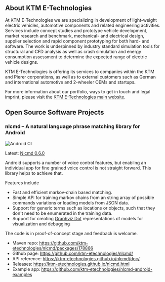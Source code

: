 
## About KTM E-Technologies

At KTM E-Technologies we are specializing in development of light-weight electric
vehicles, automotive components and related engineering activities. 
Services include concept studies and prototype vehicle development, market 
research and benchmark, mechanical- and electrical design, supplier 
selection and rapid component prototyping for both hard- and software.
The work is underpinned by industry standard simulation tools for
structural and CFD analysis as well as crash simulation and energy 
consumption assessment to determine the expected range of electric vehicle
designs.

KTM E-Technologies is offering its services to companies within the KTM and
Pierer corporations, as well as to external customers such as German and
international automotive and 2-wheeler OEMs and startups.

For more information about our portfolio, ways to get in touch and legal imprint, please visit the <a href="https://www.ktm-etechnologies.com">KTM E-Technologies main website</a>.

## Open Source Software Projects

### nlcmd &ndash; A natural language phrase matching library for Android

![Android CI](https://github.com/ktm-etechnologies/nlcmd/workflows/Android%20CI/badge.svg)

Latest: <a href="./nlcmd.html#nlcmd-060">Nlcmd 0.6.0</a>

Android supports a number of voice control features, but enabling an individual
app for fine grained voice control is not straight forward. This library helps to
achieve that.

Features include
* Fast and efficient markov-chain based matching.
* Simple API for training markov chains from an string array of possible
  commands variations or loading models from JSON data.
* Support for generic terms such as locations or objects, such that they
  don't need to be enumerated in the training data.
* Support for creating <a href="https://www.graphviz.org">Graphviz Dot</a> 
  representations of models for visualization and debugging

The code is in proof-of-concept stage and feedback is welcome. 
* Maven repo: <a href="https://github.com/ktm-etechnologies/nlcmd/packages/178866">https://github.com/ktm-etechnologies/nlcmd/packages/178866</a>
* Github page: <a href="https://github.com/ktm-etechnologies/nlcmd/">https://github.com/ktm-etechnologies/nlcmd/</a>
* API reference: <a href="https://ktm-etechnologies.github.io/nlcmd/doc/">https://ktm-etechnologies.github.io/nlcmd/doc/</a>
* Releases: <a href="https://ktm-etechnologies.github.io/nlcmd.html">https://ktm-etechnologies.github.io/nlcmd.html</a>
* Example app: <a href="https://github.com/ktm-technologies/nlcmd-android-examples">https://github.com/ktm-etechnologies/nlcmd-android-examples</a>
